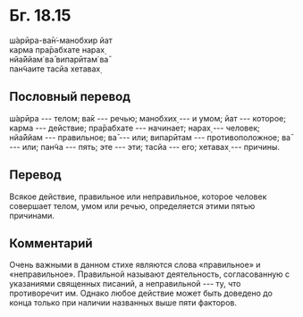 # Бг. 18.15
ш́арӣра-ва̄н̇-манобхир йат<br/>
карма пра̄рабхате нарах̣<br/>
нйа̄ййам̇ ва̄ випарӣтам̇ ва̄<br/>
пан̃чаите тасйа хетавах̣
## Пословный перевод

ш́арӣра --- телом; ва̄к --- речью; манобхих̣ --- и умом; йат --- которое;
карма --- действие; пра̄рабхате --- начинает; нарах̣ --- человек; нйа̄ййам
--- правильное; ва̄ --- или; випарӣтам --- противоположное; ва̄ --- или;
пан̃ча --- пять; эте --- эти; тасйа --- его; хетавах̣ --- причины.

## Перевод

Всякое действие, правильное или неправильное, которое человек совершает
телом, умом или речью, определяется этими пятью причинами.

## Комментарий

Очень важными в данном стихе являются слова «правильное» и
«неправильное». Правильной называют деятельность, согласованную с
указаниями священных писаний, а неправильной --- ту, что противоречит
им. Однако любое действие может быть доведено до конца только при
наличии названных выше пяти факторов.
